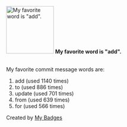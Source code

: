 <img src="https://my-badges.github.io/my-badges/favorite-word.png" alt="My favorite word is &quot;add&quot;." title="My favorite word is &quot;add&quot;." width="128">
<strong>My favorite word is &quot;add&quot;.</strong>
<br><br>

My favorite commit message words are:

1. add (used 1140 times)
2. to (used 886 times)
3. update (used 701 times)
4. from (used 639 times)
5. for (used 566 times)


Created by <a href="https://github.com/my-badges/my-badges">My Badges</a>